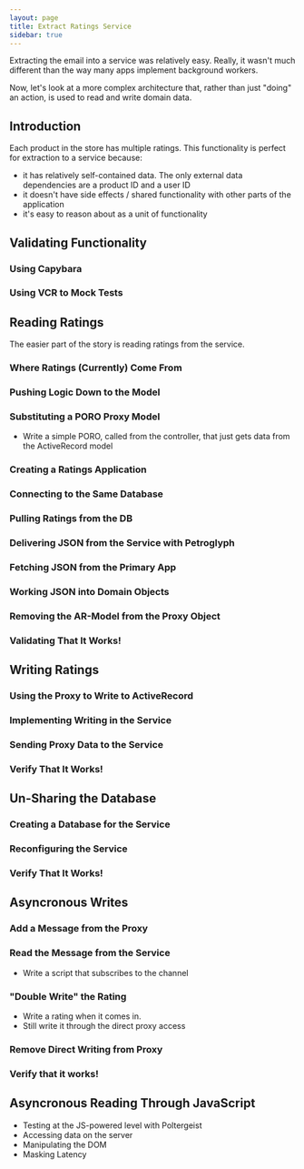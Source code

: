 ```yaml
---
layout: page
title: Extract Ratings Service
sidebar: true
---
```


Extracting the email into a service was relatively easy. Really, it wasn't much different than the way many apps implement background workers.

Now, let's look at a more complex architecture that, rather than just "doing" an action, is used to read and write domain data.

## Introduction

Each product in the store has multiple ratings. This functionality is perfect for extraction to a service because:

* it has relatively self-contained data. The only external data dependencies are a product ID and a user ID
* it doesn't have side effects / shared functionality with other parts of the application
* it's easy to reason about as a unit of functionality

## Validating Functionality

### Using Capybara 

### Using VCR to Mock Tests

## Reading Ratings

The easier part of the story is reading ratings from the service.

### Where Ratings (Currently) Come From

### Pushing Logic Down to the Model

### Substituting a PORO Proxy Model

* Write a simple PORO, called from the controller, that just gets data from the ActiveRecord model

### Creating a Ratings Application

### Connecting to the Same Database

### Pulling Ratings from the DB

### Delivering JSON from the Service with  Petroglyph

### Fetching JSON from the Primary App

### Working JSON into Domain Objects

### Removing the AR-Model from the Proxy Object

### Validating That It Works!

## Writing Ratings

### Using the Proxy to Write to ActiveRecord

### Implementing Writing in the Service

### Sending Proxy Data to the Service

### Verify That It Works!

## Un-Sharing the Database

### Creating a Database for the Service

### Reconfiguring the Service

### Verify That It Works!

## Asyncronous Writes

### Add a Message from the Proxy

### Read the Message from the Service

* Write a script that subscribes to the channel

### "Double Write" the Rating

* Write a rating when it comes in.
* Still write it through the direct proxy access

### Remove Direct Writing from Proxy

### Verify that it works!

## Asyncronous Reading Through JavaScript

* Testing at the JS-powered level with Poltergeist
* Accessing data on the server
* Manipulating the DOM
* Masking Latency
